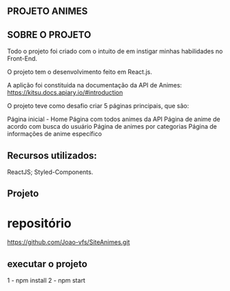 ## PROJETO ANIMES
## SOBRE O PROJETO

Todo o projeto foi criado com o intuito de em instigar minhas habilidades no Front-End.

O projeto tem o desenvolvimento feito em React.js. 

A aplição foi constituida na documentação da API de Animes: https://kitsu.docs.apiary.io/#introduction

O projeto teve como desafio criar 5 páginas principais, que são:

Página inicial - Home
Página com todos animes da API 
Página de anime de acordo com busca do usuário
Página de animes por categorias
Página de informações de anime específico

## Recursos utilizados:
ReactJS;
Styled-Components.
## Projeto
# repositório
https://github.com/Joao-vfs/SiteAnimes.git


## executar o projeto
1 - npm install
2 - npm start